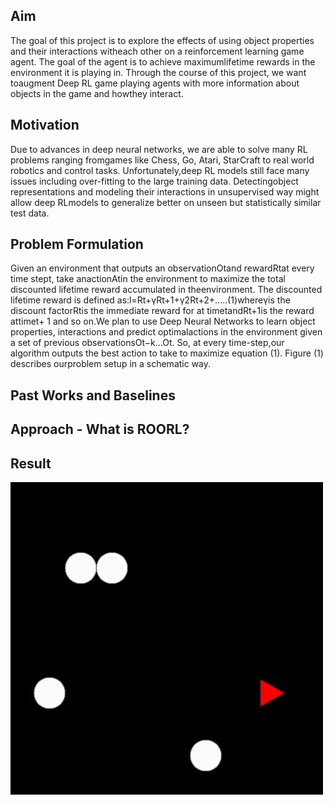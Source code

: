 ## Aim
The goal of this project is to explore the effects of using object properties and their interactions witheach other on a reinforcement learning game agent.  The goal of the agent is to achieve maximumlifetime rewards in the environment it is playing in.  Through the course of this project, we want toaugment Deep RL game playing agents with more information about objects in the game and howthey interact.

## Motivation
Due to advances in deep neural networks,  we are able to solve many RL problems ranging fromgames  like  Chess,  Go,  Atari,  StarCraft  to  real  world  robotics  and  control  tasks.   Unfortunately,deep RL models still face many issues including over-fitting to the large training data.  Detectingobject representations and modeling their interactions in unsupervised way might allow deep RLmodels to generalize better on unseen but statistically similar test data.

## Problem Formulation
Given an environment that outputs an observationOtand rewardRtat every time stept, take anactionAtin the environment to maximize the total discounted lifetime reward accumulated in theenvironment.  The discounted lifetime reward is defined as:l=Rt+γRt+1+γ2Rt+2+.....(1)whereγis the discount factorRtis the immediate reward for at timetandRt+1is the reward attimet+ 1 and so on.We plan to use Deep Neural Networks to learn object properties, interactions and predict optimalactions in the environment given a set of previous observationsOt−k...Ot.  So, at every time-step,our algorithm outputs the best action to take to maximize equation (1).  Figure (1) describes ourproblem setup in a schematic way.

## Past Works and Baselines

## Approach - What is ROORL?

## Result
![Video](dqn_video.gif)

